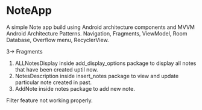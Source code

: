 # NoteApp

A simple Note app build using Android architecture components and MVVM Android Architecture Patterns. Navigation, Fragments, ViewModel, Room Database, Overflow menu, RecyclerView.

3-> Fragments 
1. ALLNotesDisplay inside add_display_options package to display all notes that have been created uptil now.
2. NotesDescription inside insert_notes package to view and update particular note created in past.
3. AddNote inside notes package to add new note.

Filter feature not working properly.

